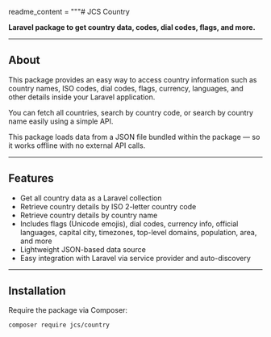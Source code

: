 readme_content = """# JCS Country

**Laravel package to get country data, codes, dial codes, flags, and more.**

---

## About

This package provides an easy way to access country information such as country names, ISO codes, dial codes, flags, currency, languages, and other details inside your Laravel application.

You can fetch all countries, search by country code, or search by country name easily using a simple API.

This package loads data from a JSON file bundled within the package — so it works offline with no external API calls.

---

## Features

- Get all country data as a Laravel collection
- Retrieve country details by ISO 2-letter country code
- Retrieve country details by country name
- Includes flags (Unicode emojis), dial codes, currency info, official languages, capital city, timezones, top-level domains, population, area, and more
- Lightweight JSON-based data source
- Easy integration with Laravel via service provider and auto-discovery

---

## Installation

Require the package via Composer:

```bash
composer require jcs/country
